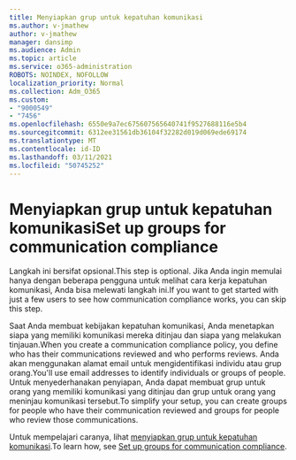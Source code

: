 ```yaml
---
title: Menyiapkan grup untuk kepatuhan komunikasi
ms.author: v-jmathew
author: v-jmathew
manager: dansimp
ms.audience: Admin
ms.topic: article
ms.service: o365-administration
ROBOTS: NOINDEX, NOFOLLOW
localization_priority: Normal
ms.collection: Adm_O365
ms.custom:
- "9000549"
- "7456"
ms.openlocfilehash: 6550e9a7ec675607565640741f9527688116e5b4
ms.sourcegitcommit: 6312ee31561db36104f32282d019d069ede69174
ms.translationtype: MT
ms.contentlocale: id-ID
ms.lasthandoff: 03/11/2021
ms.locfileid: "50745252"
---
```

# <a name="set-up-groups-for-communication-compliance"></a><span data-ttu-id="18ec1-102">Menyiapkan grup untuk kepatuhan komunikasi</span><span class="sxs-lookup"><span data-stu-id="18ec1-102">Set up groups for communication compliance</span></span>

<span data-ttu-id="18ec1-103">Langkah ini bersifat opsional.</span><span class="sxs-lookup"><span data-stu-id="18ec1-103">This step is optional.</span></span> <span data-ttu-id="18ec1-104">Jika Anda ingin memulai hanya dengan beberapa pengguna untuk melihat cara kerja kepatuhan komunikasi, Anda bisa melewati langkah ini.</span><span class="sxs-lookup"><span data-stu-id="18ec1-104">If you want to get started with just a few users to see how communication compliance works, you can skip this step.</span></span>  
  
<span data-ttu-id="18ec1-105">Saat Anda membuat kebijakan kepatuhan komunikasi, Anda menetapkan siapa yang memiliki komunikasi mereka ditinjau dan siapa yang melakukan tinjauan.</span><span class="sxs-lookup"><span data-stu-id="18ec1-105">When you create a communication compliance policy, you define who has their communications reviewed and who performs reviews.</span></span> <span data-ttu-id="18ec1-106">Anda akan menggunakan alamat email untuk mengidentifikasi individu atau grup orang.</span><span class="sxs-lookup"><span data-stu-id="18ec1-106">You'll use email addresses to identify individuals or groups of people.</span></span> <span data-ttu-id="18ec1-107">Untuk menyederhanakan penyiapan, Anda dapat membuat grup untuk orang yang memiliki komunikasi yang ditinjau dan grup untuk orang yang meninjau komunikasi tersebut.</span><span class="sxs-lookup"><span data-stu-id="18ec1-107">To simplify your setup, you can create groups for people who have their communication reviewed and groups for people who review those communications.</span></span>  
  
<span data-ttu-id="18ec1-108">Untuk mempelajari caranya, lihat [menyiapkan grup untuk kepatuhan komunikasi](https://go.microsoft.com/fwlink/?linkid=2129594).</span><span class="sxs-lookup"><span data-stu-id="18ec1-108">To learn how, see [Set up groups for communication compliance](https://go.microsoft.com/fwlink/?linkid=2129594).</span></span>
